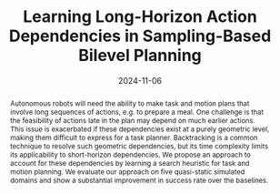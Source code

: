 ---
layout: 'publication'
title: "Learning Long-Horizon Action Dependencies in Sampling-Based Bilevel Planning"
collection: publications
type: 'conference'
permalink: /publication/2024-learning-long-horizon-dependencies-for-tamp
excerpt: 'We learn a heuristic to optimize backtracking in sampling-based approaches to Task and Motion Planning, by looking ahead at future actions in a task plan before making decisions about how to parameterize the current action.'
date: 2024-11-06
venue: 'Conference on Robot Learning (CoRL)'
paperurl: 'https://openreview.net/pdf?id=DsFQg0G4Xu'
authors: 'Bartlomiej Cieslar, <a href="http://people.csail.mit.edu/lpk/">Leslie Kaelbling</a>, <a href="http://people.csail.mit.edu/tlp/">Tomas Lozano-Perez</a>, and <strong>Jorge Mendez-Mendez</strong>'
thumbnail: 'LongHorizonTAMP.png'
abstract: 'Autonomous robots will need the ability to make task and motion plans that involve long sequences of actions, e.g. to prepare a meal. One challenge is that the feasibility of actions late in the plan may depend on much earlier actions. This issue is exacerbated if these dependencies exist at a purely geometric level, making them difficult to express for a task planner. Backtracking is a common technique to resolve such geometric dependencies, but its time complexity limits its applicability to short-horizon dependencies. We propose an approach to account for these dependencies by learning a search heuristic for task and motion planning. We evaluate our approach on five quasi-static simulated domains and show a substantial improvement in success rate over the baselines.'
bibtex: "@inproceedings{cieslar2024learning,
    <br> author = {Cieslar, Bartlomiej and Kaelbling, Leslie Pack and Lozano-Perez, Tomas and Mende-Mendez, Jorge},
    <br> booktitle = {Proceedings of the 8th Conference on Robot Learning (CoRL-24)},
    <br> title = {Learning Long-Horizon Action Dependencies in Sampling-Based Bilevel Planning},
    <br> year = {2024},
    <br>}"
---
